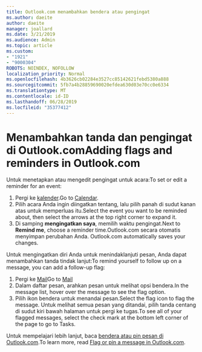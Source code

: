 ```yaml
---
title: Outlook.com menambahkan bendera atau pengingat
ms.author: daeite
author: daeite
manager: joallard
ms.date: 3/21/2019
ms.audience: Admin
ms.topic: article
ms.custom:
- "1921"
- "9000304"
ROBOTS: NOINDEX, NOFOLLOW
localization_priority: Normal
ms.openlocfilehash: 4b3626cb02284e3527cc85142621febd5380a888
ms.sourcegitcommit: 5fb7a4b28859690020efdea630d03e70cc0e6334
ms.translationtype: MT
ms.contentlocale: id-ID
ms.lasthandoff: 06/28/2019
ms.locfileid: "35377412"
---
```

# <a name="adding-flags-and-reminders-in-outlookcom"></a><span data-ttu-id="25bed-102">Menambahkan tanda dan pengingat di Outlook.com</span><span class="sxs-lookup"><span data-stu-id="25bed-102">Adding flags and reminders in Outlook.com</span></span>

<span data-ttu-id="25bed-103">Untuk menetapkan atau mengedit pengingat untuk acara:</span><span class="sxs-lookup"><span data-stu-id="25bed-103">To set or edit a reminder for an event:</span></span>

1. <span data-ttu-id="25bed-104">Pergi ke [kalender](https://outlook.live.com/calendar/).</span><span class="sxs-lookup"><span data-stu-id="25bed-104">Go to [Calendar](https://outlook.live.com/calendar/).</span></span>
1. <span data-ttu-id="25bed-105">Pilih acara Anda ingin diingatkan tentang, lalu pilih panah di sudut kanan atas untuk memperluas itu.</span><span class="sxs-lookup"><span data-stu-id="25bed-105">Select the event you want to be reminded about, then select the arrows at the top right corner to expand it.</span></span>
1. <span data-ttu-id="25bed-106">Di samping **mengingatkan saya**, memilih waktu pengingat.</span><span class="sxs-lookup"><span data-stu-id="25bed-106">Next to **Remind me**, choose a reminder time.</span></span><span data-ttu-id="25bed-107">Outlook.com secara otomatis menyimpan perubahan Anda.</span><span class="sxs-lookup"><span data-stu-id="25bed-107"> Outlook.com automatically saves your changes.</span></span>

<span data-ttu-id="25bed-108">Untuk mengingatkan diri Anda untuk menindaklanjuti pesan, Anda dapat menambahkan tanda tindak lanjut:</span><span class="sxs-lookup"><span data-stu-id="25bed-108">To remind yourself to follow up on a message, you can add a follow-up flag:</span></span>

1. <span data-ttu-id="25bed-109">Pergi ke [Mail](https://outlook.live.com/mail/)</span><span class="sxs-lookup"><span data-stu-id="25bed-109">Go to [Mail](https://outlook.live.com/mail/)</span></span>
1. <span data-ttu-id="25bed-110">Dalam daftar pesan, arahkan pesan untuk melihat opsi bendera.</span><span class="sxs-lookup"><span data-stu-id="25bed-110">In the message list, hover over the message to see the flag option.</span></span>
1. <span data-ttu-id="25bed-111">Pilih ikon bendera untuk menandai pesan.</span><span class="sxs-lookup"><span data-stu-id="25bed-111">Select the flag icon to flag the message.</span></span> <span data-ttu-id="25bed-112">Untuk melihat semua pesan yang ditandai, pilih tanda centang di sudut kiri bawah halaman untuk pergi ke tugas.</span><span class="sxs-lookup"><span data-stu-id="25bed-112">To see all of your flagged messages, select the check mark at the bottom left corner of the page to go to Tasks.</span></span>
 
<span data-ttu-id="25bed-113">Untuk mempelajari lebih lanjut, baca [bendera atau pin pesan di Outlook.com](https://support.office.com/article/8e911e69-30d6-4cc8-8c71-a1163560618a).</span><span class="sxs-lookup"><span data-stu-id="25bed-113">To learn more, read [Flag or pin a message in Outlook.com](https://support.office.com/article/8e911e69-30d6-4cc8-8c71-a1163560618a).</span></span>
